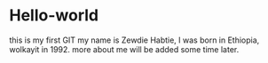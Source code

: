 # Hello-world
this is my first GIT
my name is Zewdie Habtie, I was born in Ethiopia, wolkayit in 1992.
more about me will be added some time later.
